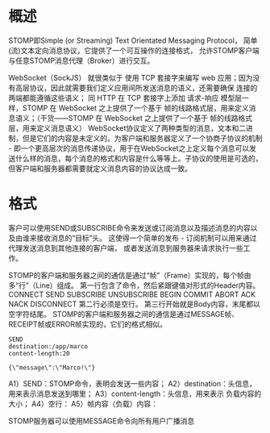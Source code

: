 

# 概述

STOMP即Simple (or Streaming) Text Orientated Messaging Protocol，
简单(流)文本定向消息协议，它提供了一个可互操作的连接格式，
允许STOMP客户端与任意STOMP消息代理（Broker）进行交互。

 WebSocket（SockJS） 就很类似于 使用 TCP 套接字来编写 web 应用；因为没有高层协议，因此就需要我们定义应用间所发送消息的语义，还需要确保 连接的两端都能遵循这些语义；
 同 HTTP 在 TCP 套接字上添加 请求-响应 模型层一样，STOMP 在 WebSocket 之上提供了一个基于 帧的线路格式层，用来定义消息语义；（干货——STOMP 在 WebSocket 之上提供了一个基于 帧的线路格式层，用来定义消息语义）
WebSocket协议定义了两种类型的消息，文本和二进制，但是它们的内容是未定义的。为客户端和服务器定义了一个协商子协议的机制 - 即一个更高层次的消息传递协议，用于在WebSocket之上定义每个消息可以发送什么样的消息，每个消息的格式和内容是什么等等上。子协议的使用是可选的，但客户端和服务器都需要就定义消息内容的协议达成一致。



# 格式


客户可以使用SEND或SUBSCRIBE命令来发送或订阅消息以及描述消息的内容以及由谁来接收消息的“目标”头。
这使得一个简单的发布 - 订阅机制可以用来通过代理发送消息到其他连接的客户端，
或者发送消息到服务器来请求执行一些工作。

STOMP的客户端和服务器之间的通信是通过“帧”（Frame）实现的，每个帧由多“行”（Line）组成。
第一行包含了命令，然后紧跟键值对形式的Header内容。
    CONNECT
    SEND
    SUBSCRIBE
    UNSUBSCRIBE
    BEGIN
    COMMIT
    ABORT
    ACK
    NACK
    DISCONNECT
第二行必须是空行。
第三行开始就是Body内容，末尾都以空字符结尾。
STOMP的客户端和服务器之间的通信是通过MESSAGE帧、RECEIPT帧或ERROR帧实现的，它们的格式相似。


```
SEND  
destination:/app/marco  
content-length:20 

{\"message\":\"Marco!\"}  
```

A1）SEND：STOMP命令，表明会发送一些内容；
A2）destination：头信息，用来表示消息发送到哪里；
A3）content-length：头信息，用来表示 负载内容的 大小；
A4）空行：
A5）帧内容（负载）内容：




STOMP服务器可以使用MESSAGE命令向所有用户广播消息
